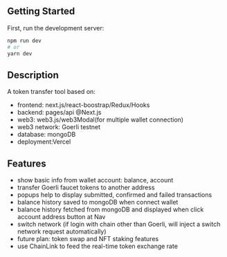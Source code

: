 ## Getting Started

First, run the development server:

```bash
npm run dev
# or
yarn dev
```

## Description
A token transfer tool based on:

- frontend: next.js/react-boostrap/Redux/Hooks
- backend: pages/api @Next.js
- web3: web3.js/web3Modal(for multiple wallet connection)
- web3 network: Goerli testnet
- database: mongoDB
- deployment:Vercel

## Features
- show basic info from wallet account: balance, account
- transfer Goerli faucet tokens to another address
- popups help to display submitted, confirmed and failed transactions
- balance history saved to mongoDB when connect wallet
- balance history fetched from mongoDB and displayed when click account address button at Nav
- switch network (if login with chain other than Goerli, will inject a switch network request automatically)
- future plan: token swap and NFT staking features
- use ChainLink to feed the real-time token exchange rate
